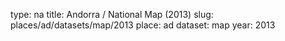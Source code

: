 type: na
title: Andorra / National Map (2013)
slug: places/ad/datasets/map/2013
place: ad
dataset: map
year: 2013
